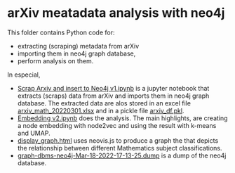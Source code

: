 # arXiv meatadata analysis with neo4j

This folder contains Python code for:
-  extracting (scraping) metadata from arXiv
-  importing them in neo4j graph database,
-  perform analysis on them.

In especial,
* [Scrap Arxiv and insert to Neo4j v1.ipynb](https://github.com/dpanagop/data_analytics_examples/blob/master/Arxiv_graph/Scrap%20Arxiv%20and%20insert%20to%20Neo4j%20v1.ipynb) is a jupyter notebook that extracts (scraps) data from arXiv and imports them in neo4j graph database. The extracted data are alos stored in an excel file [arxiv_math_20220301.xlsx](https://github.com/dpanagop/data_analytics_examples/blob/master/Arxiv_graph/arxiv_math_20220301.xlsx) and in a pickle file [arxiv_df.pkl](https://github.com/dpanagop/data_analytics_examples/blob/master/Arxiv_graph/arxiv_df.pkl).
* [Embedding v2.ipynb](https://github.com/dpanagop/data_analytics_examples/blob/master/Arxiv_graph/Embedding%20v2.ipynb) does the analysis. The main highlights, are creating a node embedding with node2vec and using the result with k-means and UMAP.
* [display_graph.html](https://github.com/dpanagop/data_analytics_examples/blob/master/Arxiv_graph/display_graph.html) uses neovis.js to produce a graph the that depicts the relationship between different Mathematics subject classifications.
* [graph-dbms-neo4j-Mar-18-2022-17-13-25.dump](graph-dbms-neo4j-Mar-18-2022-17-13-25.dump) is a dump of the neo4j database.
